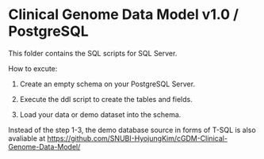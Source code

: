 # Clinical Genome Data Model v1.0 / PostgreSQL 

This folder contains the SQL scripts for SQL Server.

How to excute:

1. Create an empty schema on your PostgreSQL Server.

2. Execute the ddl script to create the tables and fields.

3. Load your data or demo dataset into the schema.

Instead of the step 1-3, the demo database source in forms of T-SQL is also avaliable at 
https://github.com/SNUBI-HyojungKim/cGDM-Clinical-Genome-Data-Model/
